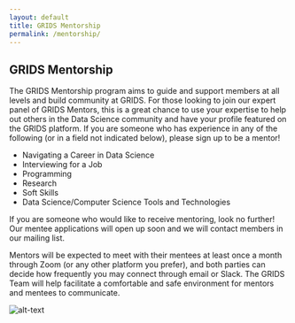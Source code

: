 ```yaml
---
layout: default
title: GRIDS Mentorship
permalink: /mentorship/
---
```

## GRIDS Mentorship

The GRIDS Mentorship program aims to guide and support members at all levels and build community at GRIDS. For those looking to join our expert panel of GRIDS Mentors, this is a great chance to use your expertise to help out others in the Data Science community and have your profile featured on the GRIDS platform. If you are someone who has experience in any of the following (or in a field not indicated below), please sign up to be a mentor!

- Navigating a Career in Data Science
- Interviewing for a Job
- Programming
- Research
- Soft Skills
- Data Science/Computer Science Tools and Technologies

If you are someone who would like to receive mentoring, look no further! Our mentee applications will open up soon and we will contact members in our mailing list.

Mentors will be expected to meet with their mentees at least once a month through Zoom (or any other platform you prefer), and both parties can decide how frequently you may connect through email or Slack. The GRIDS Team will help facilitate a comfortable and safe environment for mentors and mentees to communicate.


![alt-text]("/assets/img/grids_mentorship_logo.png")
